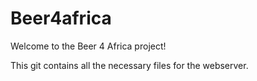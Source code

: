 # Beer4africa
Welcome to the Beer 4 Africa project!

This git contains all the necessary files for the webserver.

